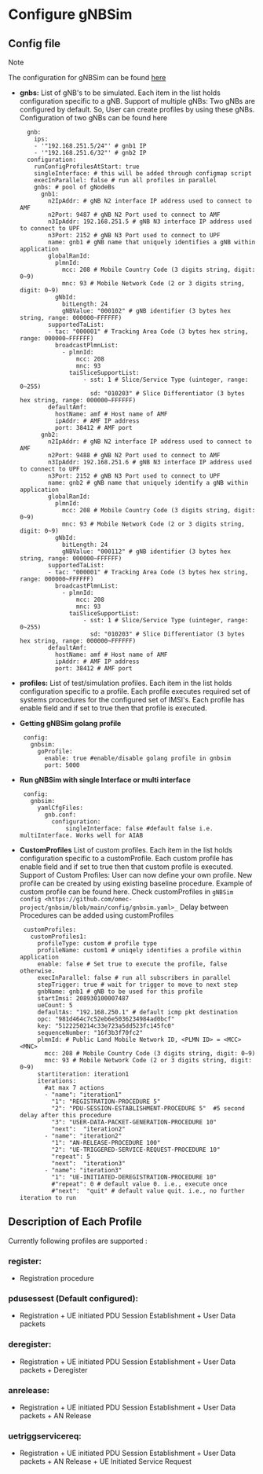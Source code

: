 <!--
SPDX-FileCopyrightText: 2021 Open Networking Foundation <info@opennetworking.org>
SPDX-License-Identifier: Apache-2.0

-->

# Configure gNBSim
    
## Config file
        
>[!NOTE]
> The configuration for gNBSim can be found [here](../config/gnbsim.yaml)
            
- **gnbs:** 
    List of gNB's to be simulated. Each item in the list holds configuration specific to a gNB.
    Support of multiple gNBs: Two gNBs are configured by default. So, User can create profiles by using these gNBs.
    Configuration of two gNBs can be found here

        gnb:
          ips:
          - '"192.168.251.5/24"' # gnb1 IP
          - '"192.168.251.6/32"' # gnb2 IP
        configuration:
          runConfigProfilesAtStart: true
          singleInterface: # this will be added through configmap script
          execInParallel: false # run all profiles in parallel
          gnbs: # pool of gNodeBs
            gnb1:
              n2IpAddr: # gNB N2 interface IP address used to connect to AMF
              n2Port: 9487 # gNB N2 Port used to connect to AMF
              n3IpAddr: 192.168.251.5 # gNB N3 interface IP address used to connect to UPF
              n3Port: 2152 # gNB N3 Port used to connect to UPF
              name: gnb1 # gNB name that uniquely identifies a gNB within application
              globalRanId:
                plmnId:
                  mcc: 208 # Mobile Country Code (3 digits string, digit: 0~9)
                  mnc: 93 # Mobile Network Code (2 or 3 digits string, digit: 0~9)
                gNbId:
                  bitLength: 24
                  gNBValue: "000102" # gNB identifier (3 bytes hex string, range: 000000~FFFFFF)
              supportedTaList:
              - tac: "000001" # Tracking Area Code (3 bytes hex string, range: 000000~FFFFFF)
                broadcastPlmnList:
                  - plmnId:
                      mcc: 208
                      mnc: 93
                    taiSliceSupportList:
                        - sst: 1 # Slice/Service Type (uinteger, range: 0~255)
                          sd: "010203" # Slice Differentiator (3 bytes hex string, range: 000000~FFFFFF)
              defaultAmf:
                hostName: amf # Host name of AMF
                ipAddr: # AMF IP address
                port: 38412 # AMF port
            gnb2:
              n2IpAddr: # gNB N2 interface IP address used to connect to AMF
              n2Port: 9488 # gNB N2 Port used to connect to AMF
              n3IpAddr: 192.168.251.6 # gNB N3 interface IP address used to connect to UPF
              n3Port: 2152 # gNB N3 Port used to connect to UPF
              name: gnb2 # gNB name that uniquely identify a gNB within application
              globalRanId:
                plmnId:
                  mcc: 208 # Mobile Country Code (3 digits string, digit: 0~9)
                  mnc: 93 # Mobile Network Code (2 or 3 digits string, digit: 0~9)
                gNbId:
                  bitLength: 24
                  gNBValue: "000112" # gNB identifier (3 bytes hex string, range: 000000~FFFFFF)
              supportedTaList:
              - tac: "000001" # Tracking Area Code (3 bytes hex string, range: 000000~FFFFFF)
                broadcastPlmnList:
                  - plmnId:
                      mcc: 208
                      mnc: 93
                    taiSliceSupportList:
                        - sst: 1 # Slice/Service Type (uinteger, range: 0~255)
                          sd: "010203" # Slice Differentiator (3 bytes hex string, range: 000000~FFFFFF)
              defaultAmf:
                hostName: amf # Host name of AMF
                ipAddr: # AMF IP address
                port: 38412 # AMF port

- **profiles:**
	List of test/simulation profiles. Each item in the list holds configuration specific to a profile.
	Each profile executes required set of systems procedures for the configured set of IMSI's.
	Each profile has enable field and if set to true then that profile is executed.

- **Getting gNBSim golang profile**

       config:
         gnbsim:
           goProfile:
             enable: true #enable/disable golang profile in gnbsim
             port: 5000        

- **Run gNBSim with single Interface or multi interface**

       config:
         gnbsim:
           yamlCfgFiles:
             gnb.conf:
               configuration:
                   singleInterface: false #default false i.e. multiInterface. Works well for AIAB

- **CustomProfiles**
    List of custom profiles. Each item in the list holds configuration specific to a customProfile.
    Each custom profile has enable field and if set to true then that custom profile is executed.
    Support of Custom Profiles: User can now define your own profile. New profile can be
    created by using existing baseline procedure. Example of custom profile can be found here.
    Check customProfiles in `gNBSim config <https://github.com/omec-project/gnbsim/blob/main/config/gnbsim.yaml>_`
    Delay between Procedures can be added using customProfiles

       customProfiles:
         customProfiles1:
           profileType: custom # profile type
           profileName: custom1 # uniqely identifies a profile within application
           enable: false # Set true to execute the profile, false otherwise.
           execInParallel: false # run all subscribers in parallel
           stepTrigger: true # wait for trigger to move to next step
           gnbName: gnb1 # gNB to be used for this profile
           startImsi: 208930100007487
           ueCount: 5
           defaultAs: "192.168.250.1" # default icmp pkt destination
           opc: "981d464c7c52eb6e5036234984ad0bcf"
           key: "5122250214c33e723a5dd523fc145fc0"
           sequenceNumber: "16f3b3f70fc2"
           plmnId: # Public Land Mobile Network ID, <PLMN ID> = <MCC><MNC>
             mcc: 208 # Mobile Country Code (3 digits string, digit: 0~9)
             mnc: 93 # Mobile Network Code (2 or 3 digits string, digit: 0~9)
           startiteration: iteration1
           iterations:
             #at max 7 actions
             - "name": "iteration1"
               "1": "REGISTRATION-PROCEDURE 5"
               "2": "PDU-SESSION-ESTABLISHMENT-PROCEDURE 5"  #5 second delay after this procedure
               "3": "USER-DATA-PACKET-GENERATION-PROCEDURE 10"
               "next":  "iteration2"
             - "name": "iteration2"
               "1": "AN-RELEASE-PROCEDURE 100"
               "2": "UE-TRIGGERED-SERVICE-REQUEST-PROCEDURE 10"
               "repeat": 5
               "next":  "iteration3"
             - "name": "iteration3"
               "1": "UE-INITIATED-DEREGISTRATION-PROCEDURE 10"
               #"repeat": 0 # default value 0. i.e., execute once
               #"next":  "quit" # default value quit. i.e., no further iteration to run

## Description of Each Profile
        
Currently following profiles are supported :

### **register:**
- Registration procedure

### **pdusessest (Default configured):**
- Registration + UE initiated PDU Session Establishment + User Data packets

### **deregister:**
- Registration + UE initiated PDU Session Establishment + User Data packets + Deregister

### **anrelease:**
- Registration + UE initiated PDU Session Establishment + User Data packets + AN Release

### **uetriggservicereq:**
- Registration + UE initiated PDU Session Establishment + User Data packets + AN Release + UE Initiated Service Request

